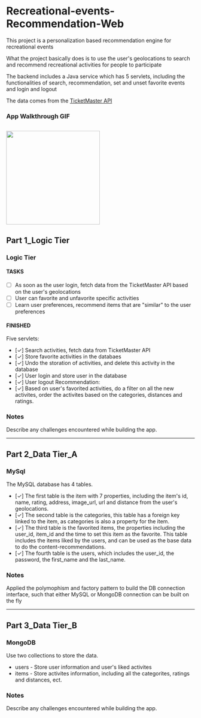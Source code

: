 # Recreational-events-Recommendation-Web

This project is a personalization based recommendation engine for recreational events  

What the project basically does is to use the user's geolocations to search and recommend recreational activities for people to participate

The backend includes a Java service which has 5 servlets, including the functionalities of search, recommendation, set and unset favorite events and login and logout

The data comes from the [TicketMaster API](https://developer.ticketmaster.com/)


### App Walkthrough GIF
<img src="http://g.recordit.co/o8pMni5EJo.gif" width=250><br>
---

## Part 1_Logic Tier

### Logic Tier

#### TASKS 
- [ ] As soon as the user login, fetch data from the TicketMaster API based on the user's geolocations
- [ ] User can favorite and unfavorite specific activities
- [ ] Learn user preferences, recommend items that are "similar" to the user preferences

#### FINISHED
Five servlets:
- [✓] Search activities, fetch data from TicketMaster API  
- [✓] Store favorite activities in the databaes
- [✓] Undo the storation of activities, and delete this activity in the database 
- [✓] User login and store user in the database
- [✓] User logout
Recommendation: 
- [✓] Based on user's favorited activities, do a filter on all the new activites, order the activites based on the categories, distances and ratings.


### Notes
Describe any challenges encountered while building the app.

---

## Part 2_Data Tier_A

### MySql

The MySQL database has 4 tables.   
- [✓] The first table is the item with 7 properties, including the item's id, name, rating, address, image_url, url and distance from the user's geolocations.   
- [✓] The second table is the categories, this table has a foreign key linked to the item, as categories is also a property for the item.  
- [✓] The third table is the favorited items, the properties including the user_id, item_id and the time to set this item as the favorite. This table includes the items liked by the users, and can be used as the base data to do the content-recommendations.   
- [✓] The fourth table is the users, which includes the user_id, the password, the first_name and the last_name.

### Notes

Applied the polymophism and factory pattern to build the DB connection interface, such that either MySQL or MongoDB connection can be built on the fly

---

## Part 3_Data Tier_B

### MongoDB

Use two collections to store the data.
- users - Store user information and user's liked activites
- items - Store activites information, including all the categorites, ratings and distances, ect.

### Notes
Describe any challenges encountered while building the app.
